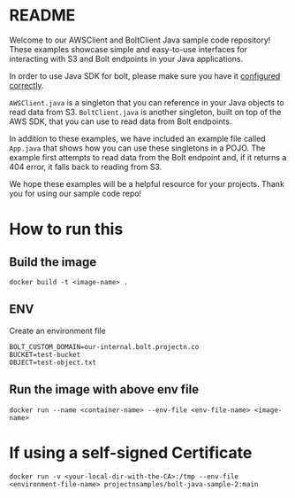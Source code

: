 # README

Welcome to our AWSClient and BoltClient Java sample code repository! These examples showcase simple and easy-to-use interfaces for interacting with S3 and Bolt endpoints in your Java applications.

In order to use Java SDK for bolt, please make sure you have it [configured correctly](https://github.com/project-n-oss/projectn-bolt-java#usage).

`AWSClient.java` is a singleton that you can reference in your Java objects to read data from S3. `BoltClient.java` is another singleton, built on top of the AWS SDK, that you can use to read data from Bolt endpoints.

In addition to these examples, we have included an example file called `App.java` that shows how you can use these singletons in a POJO. The example first attempts to read data from the Bolt endpoint and, if it returns a 404 error, it falls back to reading from S3.

We hope these examples will be a helpful resource for your projects. Thank you for using our sample code repo!


# How to run this
## Build the image
`docker build -t <image-name> .`

## ENV
Create an environment file

```
BOLT_CUSTOM_DOMAIN=our-internal.bolt.projectn.co
BUCKET=test-bucket
OBJECT=test-object.txt
```

## Run the image with above env file
`docker run --name <container-name> --env-file <env-file-name> <image-name>`

# If using a self-signed Certificate

```
docker run -v <your-local-dir-with-the-CA>:/tmp --env-file <environment-file-name> projectnsamples/bolt-java-sample-2:main
```
